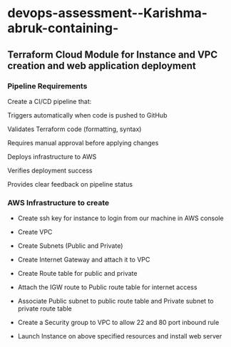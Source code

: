 # devops-assessment--Karishma-abruk-containing-

## Terraform Cloud Module for Instance and VPC creation and web application deployment

### Pipeline Requirements

Create a CI/CD pipeline that:

Triggers automatically when code is pushed to GitHub

Validates Terraform code (formatting, syntax)

Requires manual approval before applying changes

Deploys infrastructure to AWS

Verifies deployment success

Provides clear feedback on pipeline status


### AWS Infrastructure to create


* Create ssh key for instance to login from our machine in AWS console

* Create VPC
  
* Create Subnets (Public and Private)

* Create Internet Gateway and attach it to VPC

* Create Route table for public and private

* Attach the IGW route to Public route table for internet access

* Associate Public subnet to public route table and Private subnet to private route table

* Create a Security group to VPC to allow 22 and 80 port inbound rule

* Launch Instance on above specified resources and install web server


